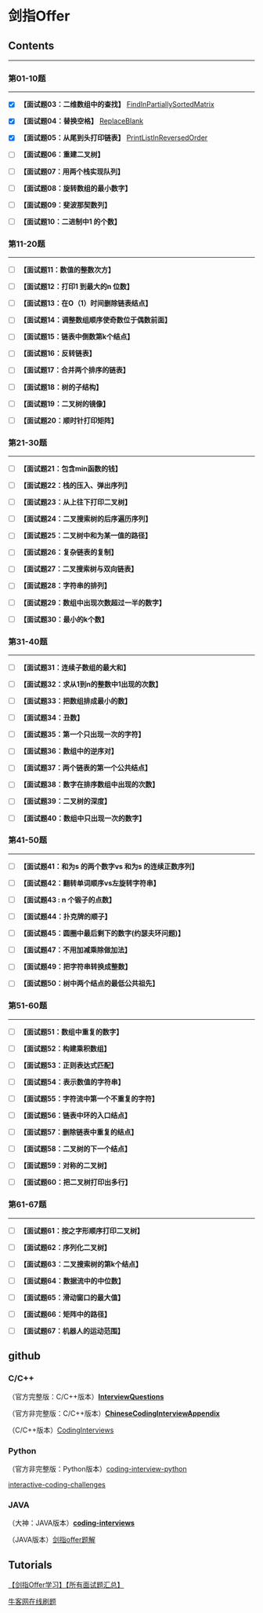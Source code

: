# 剑指Offer

## **Contents**

------

### **第01-10题**

------

- [x] **【面试题03：二维数组中的查找】** [FindInPartiallySortedMatrix](03_FindInPartiallySortedMatrix/README.md)



- [x] **【面试题04：替换空格】** [ReplaceBlank](04_ReplaceBlank/README.md)

- [x] **【面试题05：从尾到头打印链表】** [PrintListInReversedOrder](05_PrintListInReversedOrder)

- [ ] **【面试题06：重建二叉树】**

- [ ] **【面试题07：用两个栈实现队列】**

- [ ] **【面试题08：旋转数组的最小数字】**

- [ ] **【面试题09：斐波那契数列】**

- [ ] **【面试题10：二进制中1 的个数】**


### **第11-20题**

------

- [ ] **【面试题11：数值的整数次方】**

- [ ] **【面试题12：打印1 到最大的n 位数】**

- [ ] **【面试题13：在O（1）时间删除链表结点】**

- [ ] **【面试题14：调整数组顺序使奇数位于偶数前面】**

- [ ] **【面试题15：链表中倒数第k个结点】**

- [ ] **【面试题16：反转链表】**

- [ ] **【面试题17：合并两个排序的链表】**

- [ ] **【面试题18：树的子结构】**

- [ ] **【面试题19：二叉树的镜像】**

- [ ] **【面试题20：顺时针打印矩阵】**


### **第21-30题**

------

- [ ] **【面试题21：包含min函数的钱】**

- [ ] **【面试题22：栈的压入、弹出序列】**

- [ ] **【面试题23：从上往下打印二叉树】**

- [ ] **【面试题24：二叉搜索树的后序遍历序列】**

- [ ] **【面试题25：二叉树中和为某一值的路径】**

- [ ] **【面试题26：复杂链表的复制】**

- [ ] **【面试题27：二叉搜索树与双向链表】**

- [ ] **【面试题28：字符串的排列】**

- [ ] **【面试题29：数组中出现次数超过一半的数字】**

- [ ] **【面试题30：最小的k个数】**


### **第31-40题**

------

- [ ] **【面试题31：连续子数组的最大和】**

- [ ] **【面试题32：求从1到n的整数中1出现的次数】**

- [ ] **【面试题33：把数组排成最小的数】**

- [ ] **【面试题34：丑数】**

- [ ] **【面试题35：第一个只出现一次的字符】**

- [ ] **【面试题36：数组中的逆序对】**

- [ ] **【面试题37：两个链表的第一个公共结点】**

- [ ] **【面试题38：数字在排序数组中出现的次数】**

- [ ] **【面试题39：二叉树的深度】**

- [ ] **【面试题40：数组中只出现一次的数字】**


### **第41-50题**

------

- [ ] **【面试题41：和为s 的两个数字vs 和为s 的连续正数序列】**

- [ ] **【面试题42：翻转单词顺序vs左旋转字符串】**

- [ ] **【面试题43 : n 个锻子的点数】**

- [ ] **【面试题44：扑克牌的顺子】**

- [ ] **【面试题45：圆圈中最后剩下的数字(约瑟夫环问题)】**

- [ ] **【面试题47：不用加减乘除做加法】**

- [ ] **【面试题49：把字符串转换成整数】**

- [ ] **【面试题50：树中两个结点的最低公共祖先】**


### **第51-60题**

------

- [ ] **【面试题51：数组中重复的数字】**

- [ ] **【面试题52：构建乘积数组】**

- [ ] **【面试题53：正则表达式匹配】**

- [ ] **【面试题54：表示数值的字符串】**

- [ ] **【面试题55：字符流中第一个不重复的字符】**

- [ ] **【面试题56：链表中环的入口结点】**

- [ ] **【面试题57：删除链表中重复的结点】**

- [ ] **【面试题58：二叉树的下一个结点】**

- [ ] **【面试题59：对称的二叉树】**

- [ ] **【面试题60：把二叉树打印出多行】**


### **第61-67题**

------

- [ ] **【面试题61：按之字形顺序打印二叉树】**

- [ ] **【面试题62：序列化二叉树】**

- [ ] **【面试题63：二叉搜索树的第k个结点】**

- [ ] **【面试题64：数据流中的中位数】**

- [ ] **【面试题65：滑动窗口的最大值】**

- [ ] **【面试题66：矩阵中的路径】**

- [ ] **【面试题67：机器人的运动范围】**



## github

### C/C++

（官方完整版：C/C++版本）[**InterviewQuestions**](http://www.broadview.com.cn/23245)

（官方非完整版：C/C++版本）**[ChineseCodingInterviewAppendix](https://github.com/zhedahht/ChineseCodingInterviewAppendix)**

（C/C++版本）[CodingInterviews](https://github.com/gatieme/CodingInterviews)

### Python

（官方非完整版：Python版本）[coding-interview-python](https://github.com/0xE8551CCB/coding-interview-python)

[interactive-coding-challenges](https://github.com/donnemartin/interactive-coding-challenges)

### JAVA

（大神：JAVA版本）**[coding-interviews](https://github.com/Wang-Jun-Chao/coding-interviews)**

（JAVA版本）[剑指offer题解](https://github.com/CyC2018/Interview-Notebook/blob/master/notes/%E5%89%91%E6%8C%87%20offer%20%E9%A2%98%E8%A7%A3.md)



## Tutorials

[【剑指Offer学习】【所有面试题汇总】](https://blog.csdn.net/derrantcm/article/details/46887821)

[牛客网在线刷题](https://www.nowcoder.com/ta/coding-interviews)



